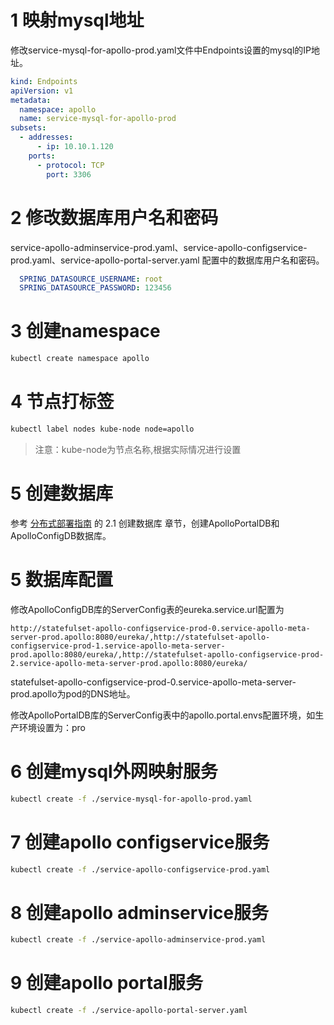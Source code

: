 # 1 映射mysql地址
修改service-mysql-for-apollo-prod.yaml文件中Endpoints设置的mysql的IP地址。
```yaml
kind: Endpoints
apiVersion: v1
metadata:
  namespace: apollo
  name: service-mysql-for-apollo-prod
subsets:
  - addresses:
      - ip: 10.10.1.120
    ports:
      - protocol: TCP
        port: 3306
```

# 2 修改数据库用户名和密码
service-apollo-adminservice-prod.yaml、service-apollo-configservice-prod.yaml、service-apollo-portal-server.yaml
配置中的数据库用户名和密码。
```yaml
  SPRING_DATASOURCE_USERNAME: root
  SPRING_DATASOURCE_PASSWORD: 123456
```

# 3 创建namespace
```bash
kubectl create namespace apollo
```

# 4 节点打标签
```bash
kubectl label nodes kube-node node=apollo
```
> 注意：kube-node为节点名称,根据实际情况进行设置

# 5 创建数据库
参考 [分布式部署指南](https://github.com/ctripcorp/apollo/wiki/分布式部署指南) 的 2.1 创建数据库 章节，创建ApolloPortalDB和
ApolloConfigDB数据库。


# 5 数据库配置
修改ApolloConfigDB库的ServerConfig表的eureka.service.url配置为
```
http://statefulset-apollo-configservice-prod-0.service-apollo-meta-server-prod.apollo:8080/eureka/,http://statefulset-apollo-configservice-prod-1.service-apollo-meta-server-prod.apollo:8080/eureka/,http://statefulset-apollo-configservice-prod-2.service-apollo-meta-server-prod.apollo:8080/eureka/
```
statefulset-apollo-configservice-prod-0.service-apollo-meta-server-prod.apollo为pod的DNS地址。

修改ApolloPortalDB库的ServerConfig表中的apollo.portal.envs配置环境，如生产环境设置为：pro


# 6 创建mysql外网映射服务
```bash
kubectl create -f ./service-mysql-for-apollo-prod.yaml
```

# 7 创建apollo configservice服务
```bash
kubectl create -f ./service-apollo-configservice-prod.yaml
```

# 8 创建apollo adminservice服务
```bash
kubectl create -f ./service-apollo-adminservice-prod.yaml
```

# 9 创建apollo portal服务
````bash
kubectl create -f ./service-apollo-portal-server.yaml
````
